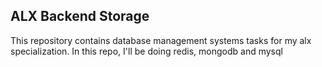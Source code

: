 ## ALX Backend Storage
This repository contains database management systems tasks for my alx specialization.
In this repo, I'll be doing redis, mongodb and mysql